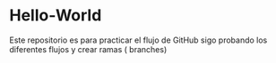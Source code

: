 # Hello-World
Este repositorio es para practicar el flujo de GitHub
sigo probando los diferentes flujos y crear ramas ( branches)
